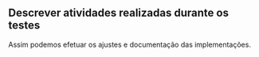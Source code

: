 ## Descrever atividades realizadas durante os testes
Assim podemos efetuar os ajustes e documentação das implementações.
